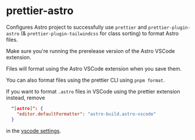# prettier-astro

Configures Astro project to successfully use `prettier` and `prettier-plugin-astro` (& `prettier-plugin-tailwindcss` for class sorting) to format Astro files.

Make sure you're running the prerelease version of the Astro VSCode extension.

Files will format using the Astro VSCode extension when you save them.

You can also format files using the prettier CLI using `pnpm format`.

If you want to format `.astro` files in VSCode using the prettier extension instead, remove

```json
  "[astro]": {
    "editor.defaultFormatter": "astro-build.astro-vscode"
  }
```

in the [vscode settings](./.vscode/settings.json).
